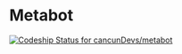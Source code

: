 # Metabot
[ ![Codeship Status for cancunDevs/metabot](https://app.codeship.com/projects/7b408210-c50e-0135-e201-52cd396eb599/status?branch=master)](https://app.codeship.com/projects/260974)
